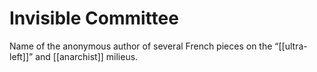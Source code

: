 # Invisible Committee

Name of the anonymous author of several French pieces on the &ldquo;[[ultra-left]]&rdquo; and [[anarchist]] milieus.

